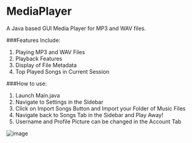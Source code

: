 # MediaPlayer
A Java based GUI Media Player for MP3 and WAV files.


###Features Include:

1. Playing MP3 and WAV Files
2. Playback Features
3. Display of File Metadata
4. Top Played Songs in Current Session


###How to use:

1. Launch Main.java
2. Navigate to Settings in the Sidebar
3. Click on Import Songs Button and Import your Folder of Music Files
4. Navigate back to Songs Tab in the Sidebar and Play Away!
5. Username and Profile Picture can be changed in the Account Tab




![image](https://github.com/Azam2K/MediaPlayer/assets/118070030/f10f6dd6-1677-49a7-8301-c15d7afc2e0d)
